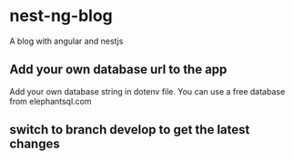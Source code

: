 # nest-ng-blog
A blog with angular and nestjs

## Add your own database url to the app
Add your own database string in dotenv file. You can use a free database from elephantsql.com

## switch to branch develop to get the latest changes
